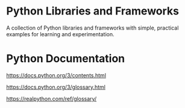 # Python Libraries and Frameworks
A collection of Python libraries and frameworks with simple, practical examples for learning and experimentation.

# Python Documentation
https://docs.python.org/3/contents.html


https://docs.python.org/3/glossary.html


https://realpython.com/ref/glossary/

